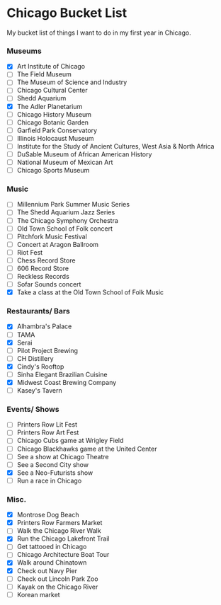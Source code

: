 # Chicago Bucket List
My bucket list of things I want to do in my first year in Chicago. 

### Museums
- [X] Art Institute of Chicago  
- [ ] The Field Museum  
- [ ] The Museum of Science and Industry
- [ ] Chicago Cultural Center
- [ ] Shedd Aquarium  
- [X] The Adler Planetarium
- [ ] Chicago History Museum  
- [ ] Chicago Botanic Garden  
- [ ] Garfield Park Conservatory  
- [ ] Illinois Holocaust Museum 
- [ ] Institute for the Study of Ancient Cultures, West Asia & North Africa
- [ ] DuSable Museum of African American History
- [ ] National Museum of Mexican Art
- [ ] Chicago Sports Museum

### Music
- [ ] Millennium Park Summer Music Series
- [ ] The Shedd Aquarium Jazz Series
- [ ] The Chicago Symphony Orchestra
- [ ] Old Town School of Folk concert
- [ ] Pitchfork Music Festival
- [ ] Concert at Aragon Ballroom
- [ ] Riot Fest
- [ ] Chess Record Store
- [ ] 606 Record Store
- [ ] Reckless Records
- [ ] Sofar Sounds concert
- [X] Take a class at the Old Town School of Folk Music

### Restaurants/ Bars
- [X] Alhambra's Palace
- [ ] TAMA
- [X] Serai 
- [ ] Pilot Project Brewing
- [ ] CH Distillery
- [X] Cindy's Rooftop
- [ ] Sinha Elegant Brazilian Cuisine
- [X] Midwest Coast Brewing Company
- [ ] Kasey's Tavern

### Events/ Shows
- [ ] Printers Row Lit Fest
- [ ] Printers Row Art Fest  
- [ ] Chicago Cubs game at Wrigley Field
- [ ] Chicago Blackhawks game at the United Center
- [ ] See a show at Chicago Theatre
- [ ] See a Second City show
- [X] See a Neo-Futurists show
- [ ] Run a race in Chicago

### Misc.
- [X] Montrose Dog Beach
- [X] Printers Row Farmers Market
- [ ] Walk the Chicago River Walk
- [X] Run the Chicago Lakefront Trail  
- [ ] Get tattooed in Chicago
- [ ] Chicago Architecture Boat Tour
- [X] Walk around Chinatown
- [X] Check out Navy Pier
- [ ] Check out Lincoln Park Zoo  
- [ ] Kayak on the Chicago River
- [ ] Korean market
